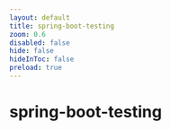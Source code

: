 ```yaml
---
layout: default 
title: spring-boot-testing  
zoom: 0.6   
disabled: false 
hide: false 
hideInToc: false    
preload: true   
---
```



# spring-boot-testing   
